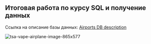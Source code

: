 ## Итоговая работа по курсу SQL и получение данных

 Ссылка на описание базы данных: [Airports DB description](https://docs.google.com/document/d/1KpWddYoh7c5wTSaWecAlKsvMqyccyE1W/edit?usp=sharing&ouid=112449706891750020629&rtpof=true&sd=true) 
  
  
![tsa-vape-airplane-image-865x577](https://user-images.githubusercontent.com/84973502/170116665-387e8b45-9c30-461d-a3a1-a8985a69cc20.jpg)


